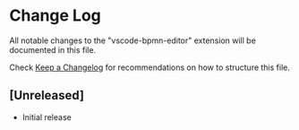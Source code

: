 # Change Log

All notable changes to the "vscode-bpmn-editor" extension will be documented in this file.

Check [Keep a Changelog](http://keepachangelog.com/) for recommendations on how to structure this file.

## [Unreleased]

- Initial release